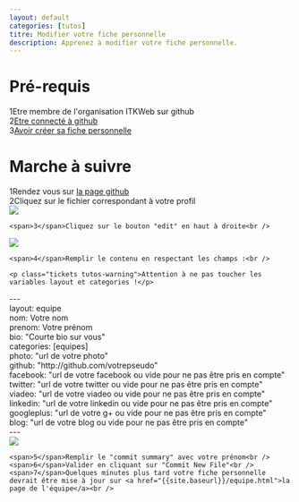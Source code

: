```yaml
---
layout: default
categories: [tutos]
titre: Modifier votre fiche personnelle
description: Apprenez à modifier votre fiche personnelle.
---
```

<h1 class="titre-rose specialfont">Pré-requis</h1>

<div class="regles">
<span>1</span>Etre membre de l'organisation ITKWeb sur github<br />
<span>2</span><a href="https://github.com/login" target="_blank">Etre connecté à github</a><br />
<span>3</span><a href="{{site.baseurl}}{% post_url tutos/2013-10-04-creer-fiche-membre%}">Avoir créer sa fiche personnelle</a>
</div>

<h1 class="titre-rose specialfont">Marche à suivre</h1>

<div class="regles">
	<span>1</span>Rendez vous sur <a href="https://github.com/ITKWeb/site-h-day/tree/gh-pages/_posts/membres">la page github</a><br />
	<span>2</span>Cliquez sur le fichier correspondant à votre profil<br />

<div class="text-center">
	<img class="img-large" src="{{site.baseurl}}/images/tutos/modifier_fiche_membre_1.png" />
</div>

	<span>3</span>Cliquez sur le bouton "edit" en haut à droite<br />

<div class="text-center">
	<img class="img-large" src="{{site.baseurl}}/images/tutos/modifier_fiche_membre_2.png" />
</div>

	<span>4</span>Remplir le contenu en respectant les champs :<br />

	<p class="tickets tutos-warning">Attention à ne pas toucher les variables layout et categories !</p>

<div class="tickets tutos-tickets">
	<div class="code">
		---<br />
		layout: equipe<br />
		nom: Votre nom<br />
		prenom: Votre prénom<br />
		bio: "Courte bio sur vous"<br />
		categories: [equipes]<br />
		photo: "url de votre photo"<br />
		github: "http://github.com/votrepseudo"<br />
		facebook: "url de votre facebook ou vide pour ne pas être pris en compte"<br />
		twitter: "url de votre twitter ou vide pour ne pas être pris en compte"<br />
		viadeo: "url de votre viadeo ou vide pour ne pas être pris en compte"<br />
		linkedin: "url de votre linkedin ou vide pour ne pas être pris en compte"<br />
		googleplus: "url de votre g+ ou vide pour ne pas être pris en compte"<br />
		blog: "url de votre blog ou vide pour ne pas être pris en compte"<br />
		---<br />
	</div>
</div>

<div class="text-center">
	<img class="img-large" src="{{site.baseurl}}/images/tutos/modifier_fiche_membre_3.png" />
</div>

	<span>5</span>Remplir le "commit summary" avec votre prénom<br />
	<span>6</span>Valider en cliquant sur "Commit New File"<br />
	<span>7</span>Quelques minutes plus tard votre fiche personnelle devrait être mise à jour sur <a href="{{site.baseurl}}/equipe.html">la page de l'équipe</a><br />

</div>